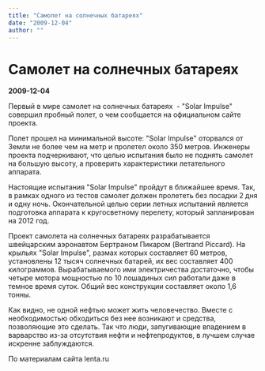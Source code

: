 ```yaml
---
title: "Самолет на солнечных батареях"
date: "2009-12-04"
author: ""
---
```


# Самолет на солнечных батареях

**2009-12-04** 

Первый в мире самолет на солнечных батареях  - "Solar Impulse" совершил пробный полет, о чем сообщается на официальном сайте проекта.

Полет прошел на минимальной высоте: "Solar Impulse" оторвался от Земли не более чем на метр и пролетел около 350 метров. Инженеры проекта подчеркивают, что целью испытания было не поднять самолет на большую высоту, а проверить характеристики летательного аппарата.

Настоящие испытания "Solar Impulse" пройдут в ближайшее время. Так, в рамках одного из тестов самолет должен пролететь без посадки 2 дня и одну ночь. Окончательной целью серии летных испытаний является подготовка аппарата к кругосветному перелету, который запланирован на 2012 год.

Проект самолета на солнечных батареях разрабатывается швейцарским аэронавтом Бертраном Пикаром (Bertrand Piccard). На крыльях "Solar Impulse", размах которых составляет 60 метров, установлены 12 тысяч солнечных батарей, их вес составляет 400 килограммов. Вырабатываемого ими электричества достаточно, чтобы четыре мотора мощностью по 10 лошадиных сил работали даже в темное время суток. Общий вес конструкции составляет около 1,6 тонны.

Как видно, не одной нефтью может жить человечество. Вместе с необходимостью обходиться без нее возникают и средства, позволяющие это сделать. Так что люди, запугивающие впадением в варварство из-за отсутствия нефти и нефтепродуктов, в лучшем случае искренне заблуждаются.



 По материалам сайта 											lenta.ru